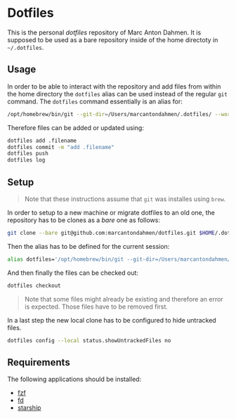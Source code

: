 # Dotfiles

This is the personal _dotfiles_ repository of Marc Anton Dahmen.
It is supposed to be used as a bare repository inside of the home directoty in `~/.dotfiles`.

## Usage

In order to be able to interact with the repository and add files from within the home directory the `dotfiles` alias
can be used instead of the regular `git` command. The `dotfiles` command essentially is an alias for:

```bash
/opt/homebrew/bin/git --git-dir=/Users/marcantondahmen/.dotfiles/ --work-tree=/Users/marcantondahmen
```

Therefore files can be added or updated using:

```bash
dotfiles add .filename
dotfiles commit -m "add .filename"
dotfiles push
dotfiles log
```

## Setup

> Note that these instructions assume that `git` was installes using `brew`.

In order to setup to a new machine or migrate dotfiles to an old one, the repository has to be clones as a _bare_ one as follows:

```bash
git clone --bare git@github.com:marcantondahmen/dotfiles.git $HOME/.dotfiles
```

Then the alias has to be defined for the current session:

```bash
alias dotfiles='/opt/homebrew/bin/git --git-dir=/Users/marcantondahmen/.dotfiles/ --work-tree=/Users/marcantondahmen'
```

And then finally the files can be checked out:

```bash
dotfiles checkout
```

> Note that some files might already be existing and therefore an error is expected. Those files have to be removed first.

In a last step the new local clone has to be configured to hide untracked files.

```bash
dotfiles config --local status.showUntrackedFiles no
```

## Requirements

The following applications should be installed:

- [fzf](https://github.com/junegunn/fzf)
- [fd](https://github.com/sharkdp/fd)
- [starship](https://starship.rs)

